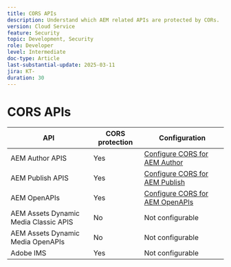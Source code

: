 ```yaml
---
title: CORS APIs
description: Understand which AEM related APIs are protected by CORs.
version: Cloud Service
feature: Security
topic: Development, Security
role: Developer
level: Intermediate
doc-type: Article
last-substantial-update: 2025-03-11
jira: KT-
duration: 30
---
```

# CORS APIs



| API | CORS protection | Configuration |
| --- | --- | --- |
| AEM Author APIS | Yes | [Configure CORS for AEM Author](#configure-cors-for-aem-author) |
| AEM Publish APIS | Yes | [Configure CORS for AEM Publish](#configure-cors-for-aem-publish) |
| AEM OpenAPIs | Yes | [Configure CORS for AEM OpenAPIs](#configure-cors-for-aem-openapis) |
| AEM Assets Dynamic Media Classic APIS | No | Not configurable |
| AEM Assets Dynamic Media OpenAPIs| No | Not configurable |
| Adobe IMS | Yes | Not configurable |
